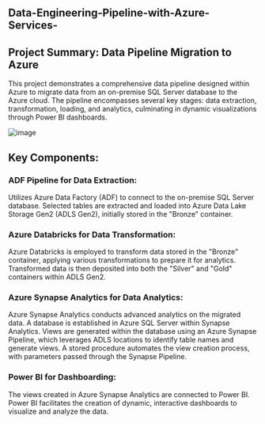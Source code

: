 ## Data-Engineering-Pipeline-with-Azure-Services-

## Project Summary: Data Pipeline Migration to Azure

This project demonstrates a comprehensive data pipeline designed within Azure to migrate data from an on-premise SQL Server database to the Azure cloud. The pipeline encompasses several key stages: data extraction, transformation, loading, and analytics, culminating in dynamic visualizations through Power BI dashboards.

![image](https://github.com/YuktaMuthreja/Data-Engineering-Pipeline-with-Azure-Services-/assets/145282953/9c65ef34-f9d2-4ba9-9c3c-60efffa716df)



## Key Components:

### ADF Pipeline for Data Extraction:
Utilizes Azure Data Factory (ADF) to connect to the on-premise SQL Server database.
Selected tables are extracted and loaded into Azure Data Lake Storage Gen2 (ADLS Gen2), initially stored in the "Bronze" container.

### Azure Databricks for Data Transformation:
Azure Databricks is employed to transform data stored in the "Bronze" container, applying various transformations to prepare it for analytics.
Transformed data is then deposited into both the "Silver" and "Gold" containers within ADLS Gen2.

### Azure Synapse Analytics for Data Analytics:
Azure Synapse Analytics conducts advanced analytics on the migrated data.
A database is established in Azure SQL Server within Synapse Analytics.
Views are generated within the database using an Azure Synapse Pipeline, which leverages ADLS locations to identify table names and generate views.
A stored procedure automates the view creation process, with parameters passed through the Synapse Pipeline.

### Power BI for Dashboarding:
The views created in Azure Synapse Analytics are connected to Power BI.
Power BI facilitates the creation of dynamic, interactive dashboards to visualize and analyze the data.
